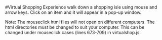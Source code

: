 #Virtual Shopping Experience
walk down a shopping isle using mouse and arrow keys. 
Click on an item and it will appear in a pop-up window.

Note: The mouseclick html files will not open on different computers.
The html directories must be changed to suit your computer.  This can be 
changed under mouseclick cases (lines 673-709) in virtualshop.js.

